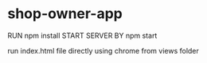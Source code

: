 # shop-owner-app

RUN npm install
START SERVER BY npm start

run index.html file directly using chrome from views folder 
